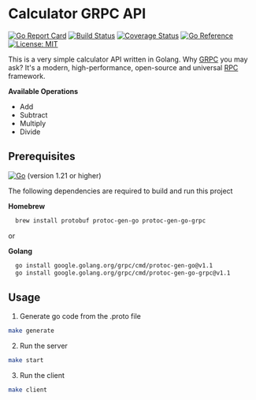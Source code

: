 # Calculator GRPC API

[![Go Report Card](https://goreportcard.com/badge/github.com/conceptcodes/calc-grpc-go)](https://goreportcard.com/report/github.com/conceptcodes/calc-grpc-go)
[![Build Status](https://travis-ci.com/conceptcodes/calc-grpc-go.svg?branch=main)](https://travis-ci.com/conceptcodes/calc-grpc-go)
[![Coverage Status](https://coveralls.io/repos/github/conceptcodes/calc-grpc-go/badge.svg?branch=main)](https://coveralls.io/github/conceptcodes/calc-grpc-go?branch=main)
[![Go Reference](https://pkg.go.dev/badge/github.com/conceptcodes/calc-grpc-go.svg)](https://pkg.go.dev/github.com/conceptcodes/calc-grpc-go)
[![License: MIT](https://img.shields.io/badge/License-MIT-yellow.svg)](https://opensource.org/licenses/MIT)


This is a very simple calculator API written in Golang. Why [GRPC](https://grpc.io/docs/what-is-grpc/introduction/) you may ask?
It's a modern, high-performance, open-source and universal [RPC](https://en.wikipedia.org/wiki/Remote_procedure_call) framework.

**Available Operations**
- Add
- Subtract
- Multiply
- Divide

## Prerequisites

[![Go](https://img.shields.io/badge/go-%2300ADD8.svg?style=for-the-badge&logo=go&logoColor=white)](https://golang.org/doc/install) (version 1.21 or higher)

The following dependencies are required to build and run this project

**Homebrew**
```sh
  brew install protobuf protoc-gen-go protoc-gen-go-grpc
```

or 

**Golang**
```sh
  go install google.golang.org/grpc/cmd/protoc-gen-go@v1.1
  go install google.golang.org/grpc/cmd/protoc-gen-go-grpc@v1.1
```

## Usage

1. Generate go code from the .proto file
  ```sh
  make generate
  ```
2. Run the server
  ```sh
  make start
  ```
3. Run the client
  ```sh
  make client
  ```

